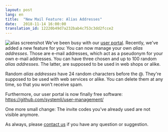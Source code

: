 ```yaml
---
layout: post
lang: en
title:  "New Mail Feature: Alias Addresses"
date:   2018-11-14 16:00:00
translation_id: 12220b49d7a232bab4c753c3dd2fcce2
---
```


![alias screenshot](/assets/img/alias.jpg)
We've been busy with our [user portal](https://users.systemli.org/).
Recently, we've added a new feature for you: You can now manage your own _alias addresses_.
Those are e-mail addresses, which act as a pseudonym for your own e-mail addresses.
You can have three chosen and up to 100 random _alias addresses_.
The latter, are supposed to be used in web shops or alike.

Random _alias addresses_ have 24 random characters before the @.
They're supposed to be used with web services or alike.
You can delete them at any time, so that you won't receive spam.

Furthermore, our user portal is now finally free software:
https://github.com/systemli/user-management/

One more small change: The invite codes you've already used are not visible anymore.

As always, please [contact us](en/kontakt.html) if you have any question or suggestion.

